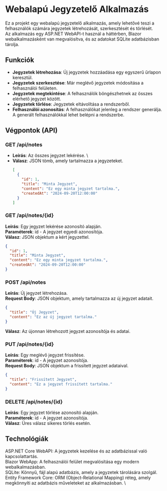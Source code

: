 # Webalapú Jegyzetelő Alkalmazás

Ez a projekt egy webalapú jegyzetelő alkalmazás, amely lehetővé teszi a felhasználók számára jegyzetek létrehozását, szerkesztését és törlését. \
Az alkalmazás egy ASP.NET WebAPI-t használ a háttérben, Blazor webalkalmazásként van megvalósítva, és az adatokat SQLite adatbázisban tárolja.

## Funkciók

- **Jegyzetek létrehozása**: Új jegyzetek hozzáadása egy egyszerű űrlapon keresztül.
- **Jegyzetek szerkesztése**: Már meglévő jegyzetek módosítása a felhasználói felületen.
- **Jegyzetek megtekintése**: A felhasználók böngészhetnek az összes elérhető jegyzet között.
- **Jegyzetek törlése**: Jegyzetek eltávolítása a rendszerből.
- **Felhasználói azonosítás**: A felhasználókat jelenleg a rendszer generálja. A generált felhasználókkal lehet belépni a rendszerbe.

## Végpontok (API)

### GET /api/notes
- **Leírás**: Az összes jegyzet lekérése. \
- **Válasz**: JSON tömb, amely tartalmazza a jegyzeteket.
  ```json
  [
    {
      "id": 1,
      "title": "Minta Jegyzet",
      "content": "Ez egy minta jegyzet tartalma.",
      "createdAt": "2024-09-20T12:00:00"
    }
  ]

### GET /api/notes/{id}
**Leírás**: Egy jegyzet lekérése azonosító alapján. \
**Paraméterek**: id - A jegyzet egyedi azonosítója. \
**Válasz**: JSON objektum a kért jegyzettel.
```json
{
  "id": 1,
  "title": "Minta Jegyzet",
  "content": "Ez egy minta jegyzet tartalma.",
  "createdAt": "2024-09-20T12:00:00"
}
```
### POST /api/notes
**Leírás**: Új jegyzet létrehozása. \
**Request Body**: JSON objektum, amely tartalmazza az új jegyzet adatait.
```json
{
  "title": "Új Jegyzet",
  "content": "Ez az új jegyzet tartalma."
}
```
**Válasz**: Az újonnan létrehozott jegyzet azonosítója és adatai.
### PUT /api/notes/{id}
**Leírás**: Egy meglévő jegyzet frissítése. \
**Paraméterek**: id - A jegyzet azonosítója.\
**Request Body**: JSON objektum a frissített jegyzet adataival.
```json
{
  "title": "Frissített Jegyzet",
  "content": "Ez a jegyzet frissített tartalma."
}
```
### DELETE /api/notes/{id}
**Leírás**: Egy jegyzet törlése azonosító alapján. \
**Paraméterek**: id - A jegyzet azonosítója.\
**Válasz**: Üres válasz sikeres törlés esetén.

## Technológiák
ASP.NET Core WebAPI: A jegyzetek kezelése és az adatbázissal való kapcsolattartás. \
Blazor WebApp: A felhasználói felület megvalósítása egy modern webalkalmazásban. \
SQLite: Könnyű, fájl alapú adatbázis, amely a jegyzetek tárolására szolgál. \
Entity Framework Core: ORM (Object-Relational Mapping) réteg, amely megkönnyíti az adatbázis műveleteket az alkalmazásban. \
